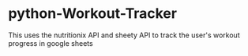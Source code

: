 # python-Workout-Tracker
This uses the nutritionix API and sheety API to track the user's workout progress in google sheets
